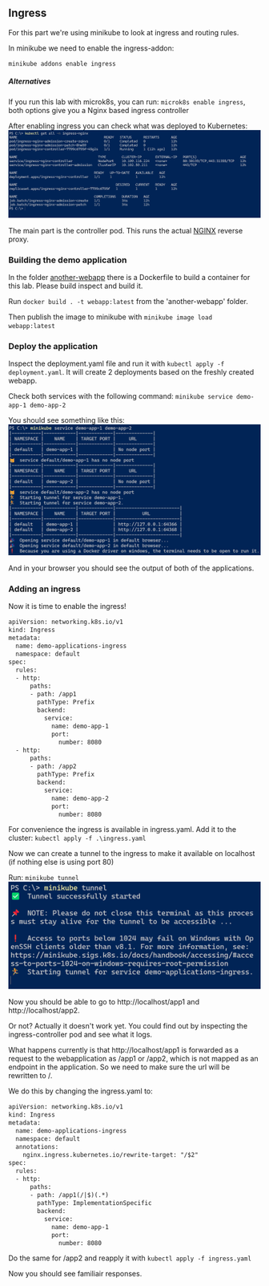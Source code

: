 ## Ingress

For this part we're using minikube to look at ingress and routing rules.

In minikube we need to enable the ingress-addon:

```
minikube addons enable ingress
```

##### Alternatives
If you run this lab with microk8s, you can run: `microk8s enable ingress`, both options give you a Nginx based ingress controller

After enabling ingress you can check what was deployed to Kubernetes:
![](images/after-enabling-ingress.png)

The main part is the controller pod. This runs the actual [NGINX](https://docs.nginx.com/nginx-ingress-controller/) reverse proxy. 

### Building the demo application

In the folder [another-webapp](another-webapp) there is a Dockerfile to build a container for this lab. Please build inspect and build it. 

Run `docker build . -t webapp:latest`
from the 'another-webapp' folder.

Then publish the image to minikube with `minikube image load webapp:latest`

### Deploy the application
Inspect the deployment.yaml file and run it with `kubectl apply -f deployment.yaml`.
It will create 2 deployments based on the freshly created webapp.

Check both services with the following command:
`minikube service demo-app-1 demo-app-2`

You should see something like this:
![](images/exposing-services.png)

And in your browser you should see the output of both of the applications.

### Adding an ingress

Now it is time to enable the ingress!

```
apiVersion: networking.k8s.io/v1
kind: Ingress
metadata:
  name: demo-applications-ingress
  namespace: default
spec:
  rules:
  - http:
      paths:
      - path: /app1
        pathType: Prefix
        backend:
          service:
            name: demo-app-1
            port:
              number: 8080
  - http:
      paths:
      - path: /app2
        pathType: Prefix
        backend:
          service:
            name: demo-app-2
            port:
              number: 8080
```

For convenience the ingress is available in ingress.yaml.
Add it to the cluster: `kubectl apply -f .\ingress.yaml`

Now we can create a tunnel to the ingress to make it available on localhost (if nothing else is using port 80)

Run:
`minikube tunnel`
![](images/ingress-tunnel.png)

Now you should be able to go to http://localhost/app1 and http://localhost/app2.

Or not?
Actually it doesn't work yet.
You could find out by inspecting the ingress-controller pod and see what it logs.

What happens currently is that http://localhost/app1 is forwarded as a request to the webapplication as /app1 or /app2, which is not mapped as an endpoint in the application.
So we need to make sure the url will be rewritten to /.

We do this by changing the ingress.yaml to:
```
apiVersion: networking.k8s.io/v1
kind: Ingress
metadata:
  name: demo-applications-ingress
  namespace: default
  annotations:
    nginx.ingress.kubernetes.io/rewrite-target: "/$2"
spec:
  rules:
  - http:
      paths:
      - path: /app1(/|$)(.*)
        pathType: ImplementationSpecific
        backend:
          service:
            name: demo-app-1
            port:
              number: 8080
```

Do the same for /app2 and reapply it with `kubectl apply -f ingress.yaml`

Now you should see familiair responses.


